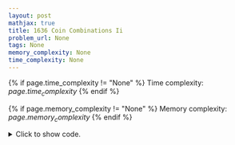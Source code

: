 ```yaml
---
layout: post
mathjax: true
title: 1636 Coin Combinations Ii
problem_url: None
tags: None
memory_complexity: None
time_complexity: None
---
```




{% if page.time_complexity != "None" %}
Time complexity: ${{ page.time_complexity }}$
{% endif %}

{% if page.memory_complexity != "None" %}
Memory complexity: ${{ page.memory_complexity }}$
{% endif %}

<details>
<summary>
<p style="display:inline">Click to show code.</p>
</summary>
```cpp
{% raw %}
using namespace std;
using vi = vector<int>;
using vvi = vector<vi>;
const int MOD = 1e9 + 7;
int solve(int n, int x, const vi &c)
{
    vvi dp(n + 1, vi(x + 1, 0));
    for (int i = 1; i <= n; ++i)
        dp[i][0] = 1;
    for (int i = 1; i <= n; ++i)
    {
        for (int s = 1; s <= x; ++s)
        {
            int &ans = dp[i][s];
            ans = dp[i - 1][s];
            if (s - c[i - 1] >= 0)
                ans = (ans + dp[i][s - c[i - 1]]) % MOD;
        }
    }
    return dp[n][x];
}
int main(void)
{
    int n, x;
    cin >> n >> x;
    vi c(n);
    for (auto &ci : c)
        cin >> ci;
    sort(c.begin(), c.end());
    cout << solve(n, x, c) << endl;
    return 0;
}

{% endraw %}
```
</details>

